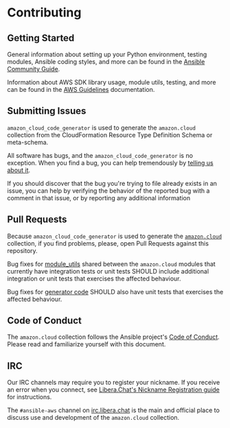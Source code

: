 # Contributing

## Getting Started

General information about setting up your Python environment, testing modules,
Ansible coding styles, and more can be found in the [Ansible Community Guide](
https://docs.ansible.com/ansible/latest/community/index.html).

Information about AWS SDK library usage, module utils, testing, and more can be
found in the [AWS Guidelines](https://docs.ansible.com/ansible/devel/dev_guide/platforms/aws_guidelines.html)
documentation.


## Submitting Issues 

`amazon_cloud_code_generator` is used to generate the `amazon.cloud` collection from the CloudFormation Resource Type Definition Schema or meta-schema.

All software has bugs, and the `amazon_cloud_code_generator` is no exception. When you find a bug, 
you can help tremendously by [telling us about it](https://github.com/ansible-collections/amazon_cloud_code_generator/issues/new/choose).


If you should discover that the bug you're trying to file already exists in an issue, 
you can help by verifying the behavior of the reported bug with a comment in that 
issue, or by reporting any additional information

## Pull Requests

Because `amazon_cloud_code_generator` is used to generate the [`amazon.cloud`](https://github.com/ansible-collections/amazon.cloud) collection, if you find problems, please, open Pull Requests against this repository.

Bug fixes for [module_utils](https://github.com/ansible-collections/amazon_cloud_code_generator/tree/main/amazon_cloud_code_generator/data) shared between the `amazon.cloud` modules that currently have integration tests or unit tests SHOULD include additional integration or unit tests that exercises the affected behaviour.

Bug fixes for [generator code](https://github.com/ansible-collections/amazon_cloud_code_generator/tree/main/amazon_cloud_code_generator/cmd) SHOULD also have unit tests that exercises the affected behaviour.

## Code of Conduct
The `amazon.cloud` collection follows the Ansible project's 
[Code of Conduct](https://docs.ansible.com/ansible/devel/community/code_of_conduct.html). 
Please read and familiarize yourself with this document.

## IRC
Our IRC channels may require you to register your nickname. If you receive an error when you connect, see 
[Libera.Chat's Nickname Registration guide](https://libera.chat/guides/registration) for instructions.

The `#ansible-aws` channel on [irc.libera.chat](https://libera.chat/) is the main and official place to discuss use and development
of the `amazon.cloud` collection.
